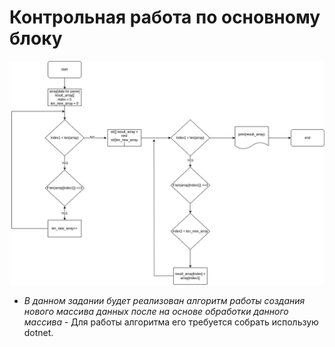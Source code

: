 # Контрольная работа по основному блоку
![Блок схема работы алгоритма](./blck_schm.jpg)

- *В данном задании будет реализован алгоритм работы создания нового массива данных после на основе обработки данного массива* -
Для работы алгоритма его требуется собрать использую dotnet.
